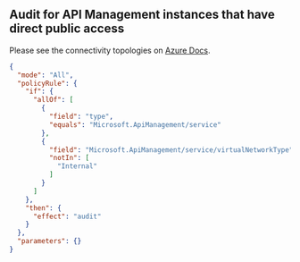 ## Audit for API Management instances that have direct public access

Please see the connectivity topologies on [Azure Docs](https://docs.microsoft.com/en-us/azure/api-management/api-management-using-with-vnet#-enable-vnet-connection).

```json
{
  "mode": "All",
  "policyRule": {
    "if": {
      "allOf": [
        {
          "field": "type",
          "equals": "Microsoft.ApiManagement/service"
        },
        {
          "field": "Microsoft.ApiManagement/service/virtualNetworkType",
          "notIn": [
            "Internal"
          ]
        }
      ]
    },
    "then": {
      "effect": "audit"
    }
  },
  "parameters": {}
}
```
